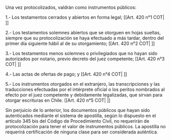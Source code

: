 Una vez protocolizados, valdrán como instrumentos públicos:

1.- Los testamentos cerrados y abiertos en forma legal; [[Art. 420 n°1 COT| ]]

2.- Los testamentos solemnes abiertos que se otorguen en hojas sueltas, siempre que su protocolización se haya efectuado a más tardar, dentro del primer día siguiente hábil al de su otorgamiento; [[Art. 420 n°2 COT| ]]

3.- Los testamentos menos solemnes o privilegiados que no hayan sido autorizados por notario, previo decreto del juez competente; [[Art. 420 n°3 COT| ]]

4.- Las actas de ofertas de pago; y [[Art. 420 n°4 COT| ]]

5.- Los instrumentos otorgados en el extranjero, las transcripciones y las traducciones efectuadas por el intérprete oficial o los peritos nombrados al efecto por el juez competente y debidamente legalizadas, que sirvan para otorgar escrituras en Chile. [[Art. 420 n°5 COT| ]]

Sin perjuicio de lo anterior, los documentos públicos que hayan sido autenticados mediante el sistema de apostilla, según lo dispuesto en el artículo 345 bis del Código de Procedimiento Civil, no requerirán de protocolización para tener el valor de instrumentos públicos. La apostilla no requerirá certificación de ninguna clase para ser considerada auténtica.
